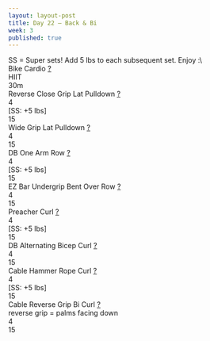 ```yaml
---
layout: layout-post
title: Day 22 — Back & Bi
week: 3
published: true
---
```


<div class="ex_list">

  <div class="note _padding-bottom">SS = Super sets! Add 5 lbs to each subsequent set. Enjoy :\ </div>

  <div class="ex">
    <div class="name">
      Bike Cardio
      <a href="https://www.youtube.com/watch?v=WRylMkvahjM" target="_blank">?</a>
    </div>
    <div class="set">HIIT </div>
    <div class="rep">30m</div>
  </div>

  <div class="ex">
    <div class="name">
      Reverse Close Grip Lat Pulldown
      <a href="https://www.youtube.com/watch?v=apzFTbsm7HU" target="_blank">?</a>
    </div>
    <div class="set">4 <br/>[SS: +5 lbs]</div>
    <div class="rep">15</div>
  </div>

  <div class="ex">
    <div class="name">
      Wide Grip Lat Pulldown
      <a href="https://www.youtube.com/watch?v=von4DUh9soE" target="_blank">?</a>
    </div>
    <div class="set">4</div>
    <div class="rep">15</div>
  </div>

  <div class="ex">
    <div class="name">
      DB One Arm Row 
      <a href="https://www.youtube.com/watch?v=pYcpY20QaE8" target="_blank">?</a>
    </div>
    <div class="set">4 <br/>[SS: +5 lbs]</div>
    <div class="rep">15</div>
  </div>

  <div class="ex">
    <div class="name">
      EZ Bar Undergrip Bent Over Row
      <a href="https://www.youtube.com/watch?v=BaeLwoJIWG0" target="_blank">?</a>
    </div>
    <div class="set">4</div>
    <div class="rep">15</div>
  </div>

  <div class="ex">
    <div class="name">
      Preacher Curl 
      <a href="https://www.youtube.com/watch?v=DoCWeUBA0Gs" target="_blank">?</a>
    </div>
    <div class="set">4 <br/>[SS: +5 lbs]</div>
    <div class="rep">15</div>
  </div>

  <div class="ex">
    <div class="name">
      DB Alternating Bicep Curl
      <a href="https://www.youtube.com/watch?v=sAq_ocpRh_I" target="_blank">?</a>
    </div>
    <div class="set">4</div>
    <div class="rep">15</div>
  </div>

  <div class="ex">
    <div class="name">
      Cable Hammer Rope Curl 
      <a href="https://www.youtube.com/watch?v=1Quc_tOv97I" target="_blank">?</a>
    </div>
    <div class="set">4 <br/>[SS: +5 lbs]</div>
    <div class="rep">15</div>
  </div>

  <div class="ex">
    <div class="name">
      Cable Reverse Grip Bi Curl 
      <a href="https://www.youtube.com/watch?v=j7Gw7E5NM7k" target="_blank">?</a>
      <div class="note">reverse grip = palms facing down</div>
    </div>
    <div class="set">4</div>
    <div class="rep">15</div>
  </div>





</div>



